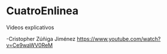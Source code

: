 # CuatroEnlinea

Videos explicativos

-Cristopher Zúñiga Jiménez
  https://www.youtube.com/watch?v=Ce9waWV0ReM
